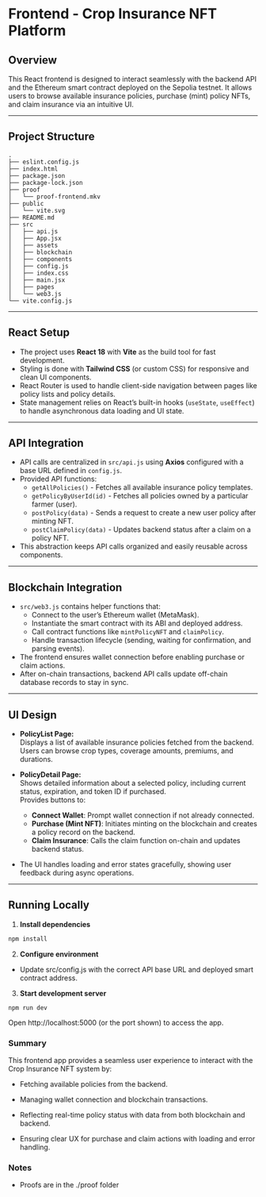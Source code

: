 # Frontend - Crop Insurance NFT Platform

## Overview

This React frontend is designed to interact seamlessly with the backend API and the Ethereum smart contract deployed on the Sepolia testnet. It allows users to browse available insurance policies, purchase (mint) policy NFTs, and claim insurance via an intuitive UI.

---

## Project Structure

```
.
├── eslint.config.js
├── index.html
├── package.json
├── package-lock.json
├── proof
│   └── proof-frontend.mkv
├── public
│   └── vite.svg
├── README.md
├── src
│   ├── api.js
│   ├── App.jsx
│   ├── assets
│   ├── blockchain
│   ├── components
│   ├── config.js
│   ├── index.css
│   ├── main.jsx
│   ├── pages
│   └── web3.js
└── vite.config.js

```


---

## React Setup

- The project uses **React 18** with **Vite** as the build tool for fast development.
- Styling is done with **Tailwind CSS** (or custom CSS) for responsive and clean UI components.
- React Router is used to handle client-side navigation between pages like policy lists and policy details.
- State management relies on React’s built-in hooks (`useState`, `useEffect`) to handle asynchronous data loading and UI state.

---

## API Integration

- API calls are centralized in `src/api.js` using **Axios** configured with a base URL defined in `config.js`.
- Provided API functions:
  - `getAllPolicies()` - Fetches all available insurance policy templates.
  - `getPolicyByUserId(id)` - Fetches all policies owned by a particular farmer (user).
  - `postPolicy(data)` - Sends a request to create a new user policy after minting NFT.
  - `postClaimPolicy(data)` - Updates backend status after a claim on a policy NFT.
- This abstraction keeps API calls organized and easily reusable across components.

---

## Blockchain Integration

- `src/web3.js` contains helper functions that:
  - Connect to the user’s Ethereum wallet (MetaMask).
  - Instantiate the smart contract with its ABI and deployed address.
  - Call contract functions like `mintPolicyNFT` and `claimPolicy`.
  - Handle transaction lifecycle (sending, waiting for confirmation, and parsing events).
- The frontend ensures wallet connection before enabling purchase or claim actions.
- After on-chain transactions, backend API calls update off-chain database records to stay in sync.

---

## UI Design

- **PolicyList Page:**  
  Displays a list of available insurance policies fetched from the backend. Users can browse crop types, coverage amounts, premiums, and durations.

- **PolicyDetail Page:**  
  Shows detailed information about a selected policy, including current status, expiration, and token ID if purchased.  
  Provides buttons to:
  - **Connect Wallet**: Prompt wallet connection if not already connected.
  - **Purchase (Mint NFT)**: Initiates minting on the blockchain and creates a policy record on the backend.
  - **Claim Insurance**: Calls the claim function on-chain and updates backend status.

- The UI handles loading and error states gracefully, showing user feedback during async operations.

---

## Running Locally

1. **Install dependencies**

```bash
npm install
```
2. **Configure environment**

* Update src/config.js with the correct API base URL and deployed smart contract address.

3. **Start development server**

```
npm run dev
```

Open http://localhost:5000 (or the port shown) to access the app.

### Summary

This frontend app provides a seamless user experience to interact with the Crop Insurance NFT system by:

* Fetching available policies from the backend.

* Managing wallet connection and blockchain transactions.

* Reflecting real-time policy status with data from both blockchain and backend.

* Ensuring clear UX for purchase and claim actions with loading and error handling.

### Notes

* Proofs are in the ./proof folder 